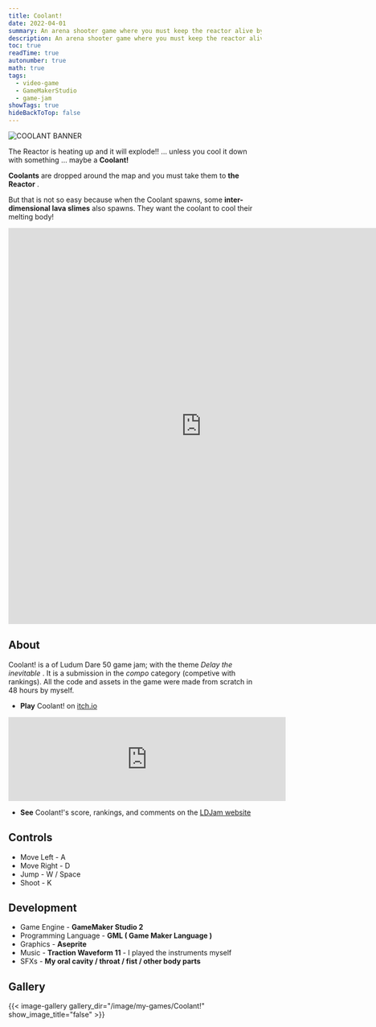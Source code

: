 ```yaml
---
title: Coolant!
date: 2022-04-01
summary: An arena shooter game where you must keep the reactor alive by collecting coolants around the arena while surviving the invasion of lava slimes.
description: An arena shooter game where you must keep the reactor alive by collecting coolants around the arena while surviving the invasion of lava slimes.
toc: true
readTime: true
autonumber: true
math: true
tags:
  - video-game
  - GameMakerStudio
  - game-jam
showTags: true
hideBackToTop: false
---
```


![COOLANT BANNER](</image/my-games/Coolant!/COOLANT BANNER.png>)

The Reactor is heating up and it will explode!! … unless you cool it down with something … maybe a **Coolant!**

**Coolants** are dropped around the map and you must take them to **the** **Reactor** .

But that is not so easy because when the Coolant spawns, some **inter-dimensional lava slimes** also spawns. They want the coolant to cool their melting body!

<iframe frameborder="0" src="https://itch.io/embed-upload/5532210?color=14182e" allowfullscreen="" width="768" height="788"><a href="https://iambaangkok.itch.io/coolant">Play Coolant! on itch.io</a></iframe>

## About

Coolant! is a of Ludum Dare 50 game jam; with the theme *Delay the inevitable* . It is a submission in the *compo* category (competive with rankings). All the code and assets in the game were made from scratch in 48 hours by myself.

* **Play** Coolant! on [itch.io](https://iambaangkok.itch.io/coolant)
<iframe frameborder="0" src="https://itch.io/embed/1468379" width="552" height="167"><a href="https://iambaangkok.itch.io/coolant">Coolant! by iambaangkok</a></iframe>


* **See** Coolant!'s score, rankings, and comments on the [LDJam website](https://ldjam.com/events/ludum-dare/50/coolant)

## Controls

* Move Left - A
* Move Right - D
* Jump - W / Space
* Shoot - K

## Development

* Game Engine - **GameMaker Studio 2**
* Programming Language - **GML ( Game Maker Language )**
* Graphics - **Aseprite**
* Music - **Traction Waveform 11** - I played the instruments myself
* SFXs - **My oral cavity / throat / fist / other body parts**

## Gallery
{{< image-gallery gallery_dir="/image/my-games/Coolant!" show_image_title="false" >}}